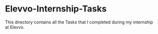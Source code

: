# Elevvo-Internship-Tasks

This directory contains all the Tasks that I completed during my internship at Elevvo. 
